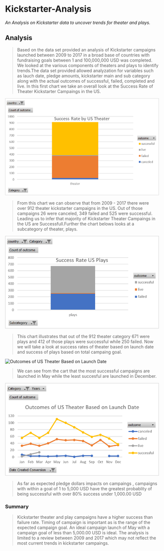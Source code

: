 # Kickstarter-Analysis

*An Analysis on Kickstarter data to uncover trends for theater and plays.*

## Analysis   
>Based on the data set provided an analysis of Kickstarter campaigns launched between 2009 to 2017 in a broad base of countries with  fundraising goals between 1 and 100,000,000 USD was completed. We looked at the various components of theaters and plays to identify trends.The data set provided allowed analyzation for variables such as lauch date, pledge amounts, kickstarter main and sub category along with the actual outcomes of successful, failed, completed and live.
In this first chart we take an overall look at the Success Rate of Theater Kickstarter Campaings in the US.

  ![Success Rate of US Theater](Success%20Rate%20of%20US%20Theater.png)

>From this chart we can observe that from 2009 - 2017 there were over 912 theater kickstarter campaigns in the US. Out of those campaigns 26 were canceled, 349 failed and 525 were successful. Leading us to infer that majority of Kickstarter Theater Campaings in the US are Successfull.Further the chart belows looks at a subcategory of theater, plays.
 
  ![Success Rate of Plays in the US](Success%20Rate%20of%20US%20Plays.png)

>This chart illustrates that out of the 912 theater category 671 were plays and 412 of those plays were successful while 250 failed.
>Now we will take a look at success rates of theater based on launch date and success of plays based on total campaing goal.

  ![Outcomes of US Theater Based on Launch Date](Success%20%20Fail%20and%20Cancel%20Rates%20of%20Plays%20Based%20on%20Pledge%20Dollar%20Amount.png)

 >We can see from the cart that the most successful campaigns are launched in May while the least succesful are launched in December.
 
  ![Success Rates of US Plays based on Goal Dollar Amount](Outcomes%20of%20US%20Theater%20based%20on%20launch%20date.png)
  
>As far as expected pledge dollars impacts on campaings , campaigns with within a goal of 1 to 5,000 USD have the greatest probablity      of being successful with over 80% success under 1,000.00 USD

### Summary

>Kickstarter theater and play campaigns have a higher success than failure rate. Timing of campaign is important as is the range of the expected campaign goal. An ideal campaign launch of May with a campaign goal of less than 5,000.00 USD is ideal. The analysis is limited to a review between 2009 and 2017 which may not reflect the most current trends in kickstarter campaings.
